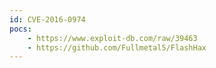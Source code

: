 ```yaml
---
id: CVE-2016-0974
pocs:
    - https://www.exploit-db.com/raw/39463
    - https://github.com/Fullmetal5/FlashHax
---
```

